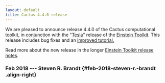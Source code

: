 ```yaml
---
layout: default
title: Cactus 4.4.0 release
---
```

We are pleased to announce release 4.4.0 of the Cactus computational
toolkit, in conjunction with the
\"[Tesla](https://en.wikipedia.org/wiki/Nikola_Tesla)\" release of the
[Einstein Toolkit](https://einsteintoolkit.org). This release includes
bug fixes and an [improved
tutorial.](https://einsteintoolkit.org/documentation/new-user-tutorial)

Read more about the new release in the longer [Einstein Toolkit release
notes](https://einsteintoolkit.org/about/releases/ET_2018_02_announcement.html).

### Feb 2018 --- Steven R. Brandt {#feb-2018-steven-r.-brandt .align-right}
